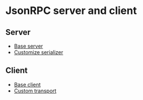 JsonRPC server and client
=========================

Server
------

* [Base server](base_server.md)
* [Customize serializer](customize_serializer.md)

Client
------

* [Base client](base_client.md)
* [Custom transport](custom_transport.md)